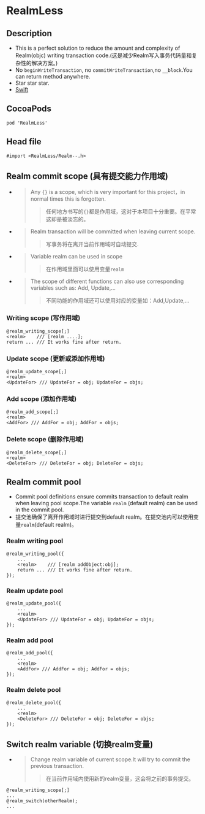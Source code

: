 # RealmLess
## Description
* This is a perfect solution to reduce the amount and complexity of Realm(objc) writing transaction code.(这是减少Realm写入事务代码量和复杂性的解决方案。)
* No `beginWriteTransaction`, no `commitWriteTransaction`,no `__block`.You can return method anywhere.
* Star star star.
* [Swift](https://github.com/Meterwhite/RealmLessSwift "RealmLessSwift")

## CocoaPods
```
pod 'RealmLess'
```

## Head file
```
#import <RealmLess/Realm--.h>
```

## Realm commit scope (具有提交能力作用域)
- > Any `{}` is a scope, which is very important for this project，in normal times this is forgotten.
    >> 任何地方书写的`{}`都是作用域，这对于本项目十分重要。在平常这却是被淡忘的。
    
- > Realm transaction will be committed when leaving current scope.
    >> 写事务将在离开当前作用域时自动提交.

- > Variable realm can be used in scope
    >> 在作用域里面可以使用变量`realm`
    
- > The scope of different functions can also use corresponding variables such as: Add, Update,...
    >> 不同功能的作用域还可以使用对应的变量如：Add,Update,...
### Writing scope (写作用域)
```objc
@realm_writing_scope[;]
<realm>    /// [realm ....];
return ... /// It works fine after return.
```
### Update scope (更新或添加作用域)
```objc
@realm_update_scope[;]
<realm>
<UpdateFor> /// UpdateFor = obj; UpdateFor = objs;
```
### Add scope (添加作用域)
```objc
@realm_add_scope[;]
<realm>
<AddFor> /// AddFor = obj; AddFor = objs; 
```
### Delete scope (删除作用域)
```objc
@realm_delete_scope[;]
<realm>
<DeleteFor> /// DeleteFor = obj; DeleteFor = objs;
```
## Realm commit pool
- Commit pool definitions ensure commits transaction to default realm when leaving pool scope.The variable `realm` (default realm) can be used in the commit pool.
- 提交池确保了离开作用域时进行提交到default realm。在提交池内可以使用变量`realm`(default realm)。
### Realm writing pool
```objc
@realm_writing_pool({
    ...
    <realm>    /// [realm addObject:obj];
    return ... /// It works fine after return.
});
```
### Realm update pool
```objc
@realm_update_pool({
    ...
    <realm>
    <UpdateFor> /// UpdateFor = obj; UpdateFor = objs;
});
```
### Realm add pool
```objc
@realm_add_pool({
    ...
    <realm>
    <AddFor> /// AddFor = obj; AddFor = objs; 
});
```
### Realm delete pool
```objc
@realm_delete_pool({
    ...
    <realm>
    <DeleteFor> /// DeleteFor = obj; DeleteFor = objs; 
});
```
## Switch realm variable (切换realm变量)
- > Change realm variable of current scope.It will try to commit the previous transaction.
    >> 在当前作用域内使用新的realm变量，这会将之前的事务提交。
```objc
@realm_writing_scope[;]
...
@realm_switch(otherRealm);
...
```
